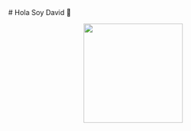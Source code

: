 <div> # Hola Soy David 👋 </div>    
<p align="center">
    <img width="200" src="https://drive.google.com/file/d/1CD6la-e2kf2yOA1T7hJh1q9fmM1JEVDN/view?usp=drive_link">
</p>

<!--
**ODavidM/OdavidM** is a ✨ _special_ ✨ repository because its `README.md` (this file) appears on your GitHub profile.

Here are some ideas to get you started:

- 🔭 I’m currently working on ...
- 🌱 I’m currently learning ...
- 👯 I’m looking to collaborate on ...
- 🤔 I’m looking for help with ...
- 💬 Ask me about ...
- 📫 How to reach me: ...
- 😄 Pronouns: ...
- ⚡ Fun fact: ...
-->

